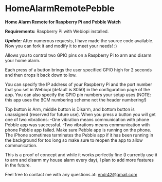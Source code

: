 HomeAlarmRemotePebble
=====================

**Home Alarm Remote for Raspberry Pi and Pebble Watch**

**Requirements:** Raspberry Pi with Webiopi installed. 

***Update:*** After numerous requests, I have made the source code available. Now you can fork it and modify it to meet your needs! :)

Allows you to control two GPIO pins on a Raspberry Pi to arm and disarm your home alarm. 

Each press of a button brings the user specified GPIO high for 2 seconds and then drops it back down to low. 

You can specify the IP address of your Raspberry Pi and the port number that you set in Webiopi (default is 8050) in the configuration page of the app. You can also specify the GPIO pin numbers your setup uses (NOTE: this app uses the BCM numbering scheme not the header numbering!)

Top button is Arm, middle button is Disarm, and bottom button is unassigned (reserved for future use). When you press a button you will get one of two vibrations:
-One vibration means communication with phone Pebble app was successful.
-Two vibrations means communication with phone Pebble app failed. Make sure Pebble app is running on the phone. The       iPhone sometimes terminates the Pebble app if it has been running in the background for too long so make sure to reopen   the app to allow communication.

This is a proof of concept and while it works perfectly fine (I currently use it to arm and disarm my house alarm every day), I plan to add more features in the future.

Feel free to contact me with any questions at: endr42@gmail.com
